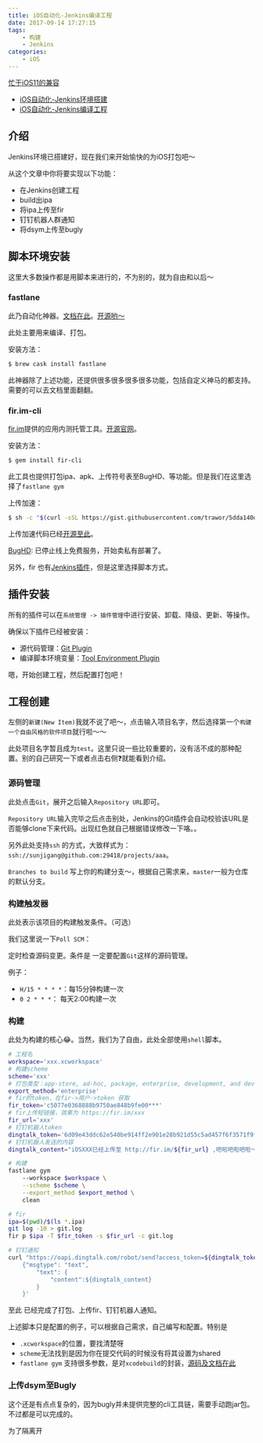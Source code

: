 ```yaml
---
title: iOS自动化-Jenkins编译工程
date: 2017-09-14 17:27:15
tags:
    - 构建
    - Jenkins
categories:
    - iOS
---
```


[忙于iOS11的兼容](../ios11-beta/)

- [iOS自动化-Jenkins环境搭建](../ios-automation-jenkins-configuration)
- [iOS自动化-Jenkins编译工程](../ios-automation-jenkins-build)

## 介绍

Jenkins环境已搭建好，现在我们来开始愉快的为iOS打包吧～

从这个文章中你将要实现以下功能：

- 在Jenkins创建工程
- build出ipa
- 将ipa上传至fir
- 钉钉机器人群通知
- 将dsym上传至bugly

<!--more-->

## 脚本环境安装

这里大多数操作都是用脚本来进行的，不为别的，就为自由和以后～

### fastlane

此乃自动化神器。[文档在此](https://docs.fastlane.tools)。[开源哟～](https://github.com/fastlane/fastlane)

此处主要用来编译、打包。

安装方法：

```sh
$ brew cask install fastlane
```

此神器除了上述功能，还提供很多很多很多很多功能，包括自定义神马的都支持。需要的可以去文档里面翻翻。

### fir.im-cli

[fir.im](https://fir.im)提供的应用内测托管工具。[开源官网](https://github.com/FIRHQ/fir-cli/blob/master/README.md)。

安装方法：

```sh
$ gem install fir-cli
```

此工具也提供打包ipa、apk、上传符号表至BugHD、等功能。但是我们在这里选择了`fastlane gym`

上传加速：

```sh
$ sh -c "$(curl -sSL https://gist.githubusercontent.com/trawor/5dda140dee86836b8e60/raw/turbo-qiniu.sh)"
```

上传加速代码已经[开源至此](http://blog.fir.im/turbo-qiniu/)。

[BugHD](http://bughd.com): 已停止线上免费服务，开始卖私有部署了。

另外，fir 也有[Jenkins插件](http://blog.fir.im/jenkins/)，但是这里选择脚本方式。

## 插件安装

所有的插件可以在`系统管理 -> 插件管理`中进行安装、卸载、降级、更新、等操作。

确保以下插件已经被安装：

- 源代码管理：[Git Plugin](https://wiki.jenkins.io/display/JENKINS/Git+Plugin)
- 编译脚本环境变量：[Tool Environment Plugin](http://wiki.hudson-ci.org/display/HUDSON/Tool+Environment+Plugin)

嗯，开始创建工程，然后配置打包吧！

## 工程创建

左侧的`新建(New Item)`我就不说了吧～，点击输入项目名字，然后选择第一个`构建一个自由风格的软件项目`就行啦～～

此处项目名字暂且成为`test`。这里只说一些比较重要的，没有活不成的那种配置。别的自己研究一下或者点击右侧❓就能看到介绍。

### 源码管理

此处点击`Git`，展开之后输入`Repository URL`即可。

`Repository URL`输入完毕之后点击别处，Jenkins的Git插件会自动校验该URL是否能够clone下来代码。出现红色就自己根据错误修改一下咯。。

另外此处支持`ssh` 的方式，大致样式为：`ssh://sunjigang@github.com:29418/projects/aaa`。

`Branches to build` 写上你的构建分支～，根据自己需求来，`master`一般为仓库的默认分支。

### 构建触发器

此处表示该项目的构建触发条件。（可选）

我们这里说一下`Poll SCM`：

定时检查源码变更。条件是 一定要配置`Git`这样的源码管理。

例子：

- `H/15 * * * *`：每15分钟构建一次
- `0 2 * * *`： 每天2:00构建一次

### 构建

此处为构建的核心😂。当然，我们为了自由，此处全部使用`shell`脚本。

```sh
# 工程名
workspace='xxx.xcworkspace'
# 构建scheme
scheme='xxx'
# 打包类型：app-store, ad-hoc, package, enterprise, development, and developer-id.
export_method='enterprise'
# fir的token，在fir->用户->token 获取
fir_token='c5077e0368888b9750ae848b9fe00***'
# fir上传短链接，效果为 https://fir.im/xxx
fir_url='xxx'
# 钉钉机器人token
dingtalk_token='6d09e43ddc62e540be914ff2e901e28b921d55c5ad457f6f3571f9f881287***'
# 钉钉机器人发送的内容
dingtalk_content="iOSXXX已经上传至 http://fir.im/${fir_url} ,吧啦吧啦吧啦～"

# 构建
fastlane gym
    --workspace $workspace \
    --scheme $scheme \
    --export_method $export_method \
    clean

# fir
ipa=$(pwd)/$(ls *.ipa)
git log -10 > git.log
fir p $ipa -T $fir_token -s $fir_url -c git.log

# 钉钉通知
curl "https://oapi.dingtalk.com/robot/send?access_token=${dingtalk_token}" -H 'Content-Type: application/json'    -d '
    {"msgtype": "text",
        "text": {
            "content":${dingtalk_content}
        }
    }'
```

至此 已经完成了打包、上传fir、钉钉机器人通知。

上述脚本只是配置的例子，可以根据自己需求，自己编写和配置。特别是

- `.xcworkspace`的位置，要找清楚呀
- `scheme`无法找到是因为你在提交代码的时候没有将其设置为shared
- `fastlane gym` 支持很多参数，是对`xcodebuild`的封装，[源码及文档在此](https://github.com/fastlane/fastlane/tree/master/gym)

### 上传dsym至Bugly

这个还是有点点复杂的，因为bugly并未提供完整的cli工具链，需要手动跑jar包。不过都是可以完成的。

为了隔离开

